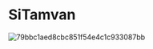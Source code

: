 # SiTamvan
![79bbc1aed8cbc851f54e4c1c933087bb](https://github.com/Muhammadakbaar/Profil-Picture/blob/main/79bbc1aed8cbc851f54e4c1c933087bb.jpg)


<!--
**Muhammadakbaar/Muhammadakbaar** is a ✨ _special_ ✨ repository because its `README.md` (this file) appears on your GitHub profile.

Here are some ideas to get you started:

- 🔭 I’m currently working on ...
- 🌱 I’m currently learning ...
- 👯 I’m looking to collaborate on ...
- 🤔 I’m looking for help with ...
- 💬 Ask me about ...
- 📫 How to reach me: ...
- 😄 Pronouns: ...
- ⚡ Fun fact: ...
-->
